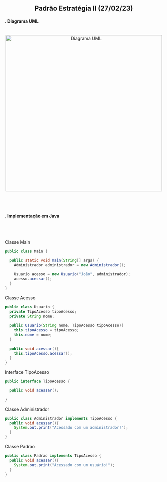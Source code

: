 <h2 align=center>Padrão Estratégia II (27/02/23)</h2>


<h4>. Diagrama UML</h4>
<br />
<div align="center">
  <img height="500px" alt="Diagrama UML" src="./images/diagramaUmlEstrategiaII.png">
</div>

<br />
<br />
<br />

<h4>. Implementação em Java</h4>
<br />
<br />

Classe Main
```java
public class Main {

  public static void main(String[] args) {
    Administrador administrador = new Administrador();
  
    Usuario acesso = new Usuario("João", administrador);
    acesso.acessar();
  }
}
```

Classe Acesso
```java
public class Usuario {
  private TipoAcesso tipoAcesso;
  private String nome;
  
  public Usuario(String nome, TipoAcesso tipoAcesso){
    this.tipoAcesso = tipoAcesso;
    this.nome = nome;
  }
  
  public void acessar(){
    this.tipoAcesso.acessar();
  }
}
```

Interface TipoAcesso
```java
public interface TipoAcesso {

  public void acessar();
  
}
```

Classe Administrador
```java
public class Administrador implements TipoAcesso {
  public void acessar(){
    System.out.print("Acessado com um administrador!");
  }
}
```

Classe Padrao
```java
public class Padrao implements TipoAcesso {
  public void acessar(){
    System.out.print("Acessado com um usuário!");
  }
}
```
